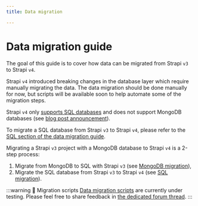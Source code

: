 ```yaml
---
title: Data migration

---
```


# Data migration guide

The goal of this guide is to cover how data can be migrated from Strapi `v3` to Strapi `v4`.

Strapi `v4` introduced breaking changes in the database layer which require manually migrating the data. The data migration should be done manually for now, but scripts will be available soon to help automate some of the migration steps.

Strapi `v4` only [supports SQL databases](/dev-docs/installation/cli#preparing-the-installation) and does not support MongoDB databases (see [blog post announcement](https://strapi.io/blog/mongo-db-support-in-strapi-past-present-and-future)). 

To migrate a SQL database from Strapi `v3` to Strapi `v4`, please refer to the [SQL section of the data migration guide](/dev-docs/migration/v3-to-v4/data/sql).

Migrating a Strapi `v3` project with a MongoDB database to Strapi `v4` is a 2-step process:

1. Migrate from MongoDB to SQL with Strapi `v3` (see [MongoDB migration](/dev-docs/migration/v3-to-v4/data/mongo)),
2. Migrate the SQL database from Strapi `v3` to Strapi `v4` (see [SQL migration](/dev-docs/migration/v3-to-v4/data/sql)).

:::warning 🚧  Migration scripts
[Data migration scripts](https://github.com/strapi/migration-scripts) are currently under testing. Please feel free to share feedback in [the dedicated forum thread](https://forum.strapi.io/t/strapi-v4-migration-scripts-are-live-for-testing/18266).
:::
